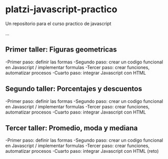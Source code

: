 # platzi-javascript-practico
Un repositorio para el curso practico de javascript

...
## Primer taller: Figuras geometricas

-Primer paso: definir las formas
-Segundo paso: crear un codigo funcional en Javascript / implementar formulas
-Tercer paso: crear funciones, automatizar procesos
-Cuarto paso: integrar Javascript con HTML

## Segundo taller: Porcentajes y descuentos

-Primer paso: definir las formas
-Segundo paso: crear un codigo funcional en Javascript / implementar formulas
-Tercer paso: crear funciones, automatizar procesos
-Cuarto paso: integrar Javascript con HTML

## Tercer taller: Promedio, moda y mediana

-Primer paso: definir las formas
-Segundo paso: crear un codigo funcional en Javascript / implementar formulas
-Tercer paso: crear funciones, automatizar procesos
-Cuarto paso: integrar Javascript con HTML (reto)